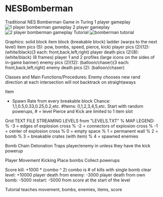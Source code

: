 # NESBomberman
Traditional NES Bomberman Game in Turing
1 player gameplay
![1 player bomberman gameplay](https://i.imgur.com/S7MJBxc.png)
2 player gameplay
![2 player bomberman gameplay](https://i.imgur.com/HbkU64k.png)
Tutorial
![bomberman tutorial](https://i.imgur.com/TRajr0X.png)

Graphics:
solid block
item block (breakable block)
ladder (warps to the next level)
item pics (5): pow, bombs, speed, pierce, kick)
player pics (2)(12): (white/black)(3 each: front,back,left,right)
player death pics (2)(8): (white/black) (8 frames)
player 1 and 2 profiles (large icons on the sides of in-game banner)
enemy pics (2)(12): (balloon/chaser)(3 each: front,back,left,right)
enemy death pics (2): (balloon/chaser)

Classes and Main Functions/Procedures:
Enemy
chooses new rand direction at each intersection
will not backtrack on straightaways

Item
- Spawn Rate from every breakable block
Chance: 1,1,0.5,0.33,0.25,0.2,etc.
#Items: 0,1,2,3,4,5,etc.
Start with random powerups, # = level
Pierce and Kick are limited to 1 item slot

Grid
TEXT FILE STREAMING LEVELS from "LEVELS.TXT"
% MAP LEGEND:
% -3 = edges of explosion cross
% -2 = connectors of explosion cross
% -1 = center of explosion cross
% 0 = empty space
% 1 = permanent wall
% 2 = bomb
% 3 = breakable crates (with item)
% 4 = spawned enemies

Bomb
Chain Detonation
Traps player/enemy in unless they have the kick powerup

Player
Movement
Kicking
Place bombs
Collect powerups

Score
kill: +1000 * (combo ^ 2) 
combo is # of kills with single bomb
clear level: +10000
player death from enemy: -3000
player death from own bomb: -5000
restart: -5000 from score at the start of the level

Tutorial
teaches movement, bombs, enemies, items, score
